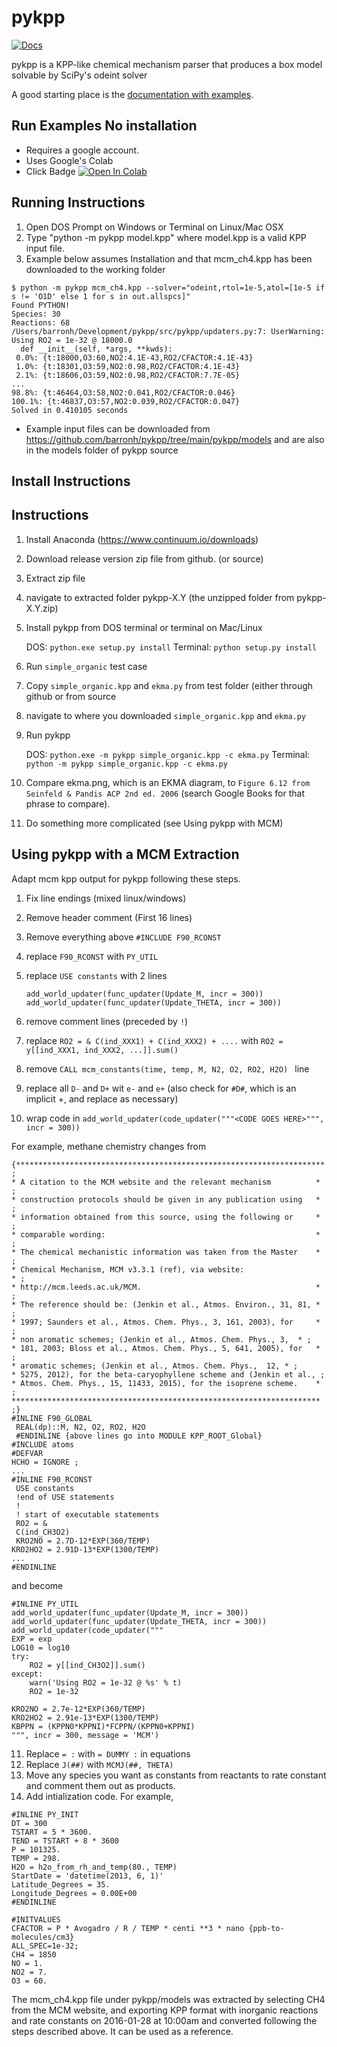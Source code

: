 pykpp
=====

[![Docs](https://github.com/barronh/pykpp/actions/workflows/docs.yml/badge.svg)](https://barronh.github.io/pykpp/)

pykpp is a KPP-like chemical mechanism parser that produces a box model solvable by SciPy's odeint solver

A good starting place is the [documentation with examples](https://barronh.github.io/pykpp/).

Run Examples No installation
----------------------------
* Requires a google account.
* Uses Google's Colab
* Click Badge [![Open In Colab](https://colab.research.google.com/assets/colab-badge.svg)](https://colab.research.google.com/github/barronh/pykpp/)



Running Instructions
--------------------

1. Open DOS Prompt on Windows or Terminal on Linux/Mac OSX
2. Type "python -m pykpp model.kpp" where model.kpp is a valid KPP input file.
3. Example below assumes Installation and that mcm_ch4.kpp has been downloaded to the working folder

```
$ python -m pykpp mcm_ch4.kpp --solver="odeint,rtol=1e-5,atol=[1e-5 if s != 'O1D' else 1 for s in out.allspcs]"
Found PYTHON!
Species: 30 
Reactions: 68
/Users/barronh/Development/pykpp/src/pykpp/updaters.py:7: UserWarning: Using RO2 = 1e-32 @ 18000.0
  def __init__(self, *args, **kwds):
 0.0%: {t:18000,O3:60,NO2:4.1E-43,RO2/CFACTOR:4.1E-43}
 1.0%: {t:18301,O3:59,NO2:0.98,RO2/CFACTOR:4.1E-43}
 2.1%: {t:18606,O3:59,NO2:0.98,RO2/CFACTOR:7.7E-05}
...
98.8%: {t:46464,O3:58,NO2:0.041,RO2/CFACTOR:0.046}
100.1%: {t:46837,O3:57,NO2:0.039,RO2/CFACTOR:0.047}
Solved in 0.410105 seconds
```

* Example input files can be downloaded from https://github.com/barronh/pykpp/tree/main/pykpp/models and are also in the models folder of pykpp source

Install Instructions
--------------------

Instructions
------------

1. Install Anaconda (https://www.continuum.io/downloads)
2. Download release version zip file from github. (or source)
3. Extract zip file
4. navigate to extracted folder pykpp-X.Y (the unzipped folder from pykpp-X.Y.zip)
5. Install pykpp from DOS terminal or terminal on Mac/Linux

    DOS: `python.exe setup.py install`
    Terminal: `python setup.py install`

6. Run `simple_organic` test case
  1. Copy `simple_organic.kpp` and `ekma.py` from test folder (either through github or from source
  2. navigate to where you downloaded `simple_organic.kpp` and `ekma.py`
7. Run pykpp

    DOS: `python.exe -m pykpp simple_organic.kpp -c ekma.py`
    Terminal: `python -m pykpp simple_organic.kpp -c ekma.py`

8. Compare ekma.png, which is an EKMA diagram, to `Figure 6.12 from Seinfeld & Pandis ACP 2nd ed. 2006` (search Google Books for that phrase to compare).
9. Do something more complicated (see Using pykpp with MCM)



Using pykpp with a MCM Extraction
---------------------------------

Adapt mcm kpp output for pykpp following these steps.

1. Fix line endings (mixed linux/windows)
2. Remove header comment (First 16 lines)
3. Remove everything above `#INCLUDE F90_RCONST`
4. replace `F90_RCONST` with `PY_UTIL`
5. replace `USE constants` with 2 lines

    `add_world_updater(func_updater(Update_M, incr = 300))`
    `add_world_updater(func_updater(Update_THETA, incr = 300))`
    
6. remove comment lines (preceded by `!`)
7. replace `RO2 = & C(ind_XXX1) + C(ind_XXX2) + ....` with `RO2 = y[[ind_XXX1, ind_XXX2, ...]].sum()`
8. remove `CALL mcm_constants(time, temp, M, N2, O2, RO2, H2O) ` line
9. replace all `D-` and `D+` wit `e-` and `e+` (also check for `#D#`, which is an implicit +, and replace as necessary)
10. wrap code in `add_world_updater(code_updater("""<CODE GOES HERE>""", incr = 300))`

For example, methane chemistry changes from 

```
{********************************************************************* ;
* A citation to the MCM website and the relevant mechanism          * ;
* construction protocols should be given in any publication using   * ;
* information obtained from this source, using the following or     * ;
* comparable wording:                                               * ;
* The chemical mechanistic information was taken from the Master    * ;
* Chemical Mechanism, MCM v3.3.1 (ref), via website:                  * ;
* http://mcm.leeds.ac.uk/MCM.                                       * ;
* The reference should be: (Jenkin et al., Atmos. Environ., 31, 81, * ;
* 1997; Saunders et al., Atmos. Chem. Phys., 3, 161, 2003), for     * ;
* non aromatic schemes; (Jenkin et al., Atmos. Chem. Phys., 3,  * ;
* 181, 2003; Bloss et al., Atmos. Chem. Phys., 5, 641, 2005), for   * ;
* aromatic schemes; (Jenkin et al., Atmos. Chem. Phys.,  12, * ;
* 5275, 2012), for the beta-caryophyllene scheme and (Jenkin et al., ;
* Atmos. Chem. Phys., 15, 11433, 2015), for the isoprene scheme.    * ;
********************************************************************* ;}
#INLINE F90_GLOBAL 
 REAL(dp)::M, N2, O2, RO2, H2O 
 #ENDINLINE {above lines go into MODULE KPP_ROOT_Global}
#INCLUDE atoms 
#DEFVAR
HCHO = IGNORE ;
...
#INLINE F90_RCONST
 USE constants
 !end of USE statements 
 !
 ! start of executable statements
 RO2 = & 
 C(ind_CH3O2) 
 KRO2NO = 2.7D-12*EXP(360/TEMP)
KRO2HO2 = 2.91D-13*EXP(1300/TEMP)
...
#ENDINLINE
```

and become

```
#INLINE PY_UTIL
add_world_updater(func_updater(Update_M, incr = 300))
add_world_updater(func_updater(Update_THETA, incr = 300))
add_world_updater(code_updater("""
EXP = exp
LOG10 = log10
try:
    RO2 = y[[ind_CH3O2]].sum()
except:
    warn('Using RO2 = 1e-32 @ %s' % t)
    RO2 = 1e-32

KRO2NO = 2.7e-12*EXP(360/TEMP)
KRO2HO2 = 2.91e-13*EXP(1300/TEMP)
KBPPN = (KPPN0*KPPNI)*FCPPN/(KPPN0+KPPNI)
""", incr = 300, message = 'MCM')
```

11. Replace `= :` with `= DUMMY :` in equations
12. Replace `J(##)` with `MCMJ(##, THETA)`
13. Move any species you want as constants from reactants to rate constant and comment them out as products.
14. Add intialization code. For example,

```
#INLINE PY_INIT
DT = 300
TSTART = 5 * 3600.
TEND = TSTART + 8 * 3600
P = 101325.
TEMP = 298.
H2O = h2o_from_rh_and_temp(80., TEMP)
StartDate = 'datetime(2013, 6, 1)'
Latitude_Degrees = 35.
Longitude_Degrees = 0.00E+00
#ENDINLINE

#INITVALUES
CFACTOR = P * Avogadro / R / TEMP * centi **3 * nano {ppb-to-molecules/cm3}
ALL_SPEC=1e-32;
CH4 = 1850
NO = 1.
NO2 = 7.
O3 = 60.
```

The mcm_ch4.kpp file under pykpp/models was extracted by selecting CH4 from the MCM website, and exporting KPP format with inorganic reactions and rate constants on 2016-01-28 at 10:00am and converted following the steps described above. It can be used as a reference.
